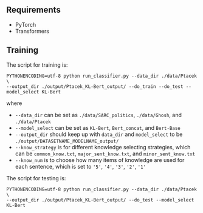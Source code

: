 ## Requirements
* PyTorch
* Transformers

## Training
The script for training is:
```
PYTHONENCODING=utf-8 python run_classifier.py --data_dir ./data/Ptacek \ 
--output_dir ./output/Ptacek_KL-Bert_output/ --do_train --do_test --model_select KL-Bert
```
where 
* `--data_dir` can be set as `./data/SARC_politics`, `./data/Ghosh`, and `./data/Ptacek`  
* `--model_select` can be set as `KL-Bert`, `Bert_concat`, and `Bert-Base`  
* `--output_dir` should keep up with `data_dir` and `model_select` to be `./output/DATASETNAME_MODELNAME_output/`
* `--know_strategy` is for different knowledge selecting strategies, which can be `common_know.txt`, `major_sent_know.txt`, and `minor_sent_know.txt`
* `--know_num` is to choose how many items of knowledge are used for each sentence, which is set to `'5'`, `'4'`, `'3'`, `'2'`, `'1'`

The script for testing is:
```
PYTHONENCODING=utf-8 python run_classifier.py --data_dir ./data/Ptacek \ 
--output_dir ./output/Ptacek_KL-Bert_output/ --do_test --model_select KL-Bert
```
